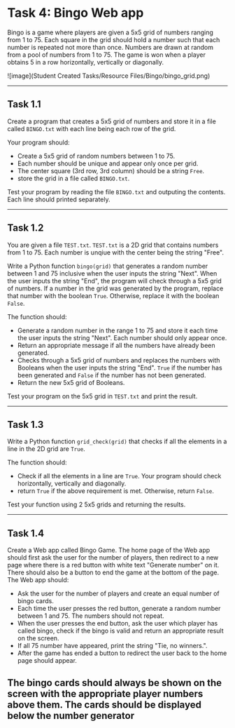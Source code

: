# Task 4: Bingo Web app

Bingo is a game where players are given a 5x5 grid of numbers ranging from 1 to 75. Each square in the grid should hold a number such that each number is repeated not more than once. Numbers are drawn at random from a pool of numbers from 1 to 75. The game is won when a player obtains 5 in a row horizontally, vertically or diagonally.

![image](Student Created Tasks/Resource Files/Bingo/bingo_grid.png)

---

## Task 1.1

Create a program that creates a 5x5 grid of numbers and store it in a file called `BINGO.txt` with each line being each row of the grid.

Your program should:
- Create a 5x5 grid of random numbers between 1 to 75.
- Each number should be unique and appear only once per grid.
- The center square (3rd row, 3rd column) should be a string `Free`.
- store the grid in a file called `BINGO.txt`.

Test your program by reading the file `BINGO.txt` and outputing the contents. Each line should printed separately.

---

## Task 1.2

You are given a file `TEST.txt`. `TEST.txt` is a 2D grid that contains numbers from 1 to 75. Each number is unqiue with the center being the string "Free".

Write a Python function `bingo(grid)` that generates a random number between 1 and 75 inclusive when the user inputs the string "Next". When the user inputs the string "End", the program will check through a 5x5 grid of numbers. If a number in the grid was generated by the program, replace that number with the boolean `True`. Otherwise, replace it with the boolean `False`.

The function should:
- Generate a random number in the range 1 to 75 and store it each time the user inputs the string "Next". Each number should only appear once.
- Return an appropriate message if all the numbers have already been generated.
- Checks through a 5x5 grid of numbers and replaces the numbers with Booleans when the user inputs the string "End". `True` if the number has been generated and `False` if the number has not been generated.
- Return the new 5x5 grid of Booleans.

Test your program on the 5x5 grid in `TEST.txt` and print the result.

---

## Task 1.3

Write a Python function `grid_check(grid)` that checks if all the elements in a line in the 2D grid are `True`.

The function should:
- Check if all the elements in a line are `True`. Your program should check horizontally, vertically and diagonally.
- return `True` if the above requirement is met. Otherwise, return `False`.

Test your function using 2 5x5 grids and returning the results.

---

## Task 1.4

Create a Web app called Bingo Game. The home page of the Web app should first ask the user for the number of players, then redirect to a new page where there is a red button with white text "Generate number" on it. There should also be a button to end the game at the bottom of the page.
The Web app should:
- Ask the user for the number of players and create an equal number of bingo cards.
- Each time the user presses the red button, generate a random number between 1 and 75. The numbers should not repeat.
- When the user presses the end button, ask the user which player has called bingo, check if the bingo is valid and return an appropriate result on the screen.
- If all 75 number have appeared, print the string "Tie, no winners.".
- After the game has ended a button to redirect the user back to the home page should appear.

The bingo cards should always be shown on the screen with the appropriate player numbers above them. The cards should be displayed below the number generator
---
